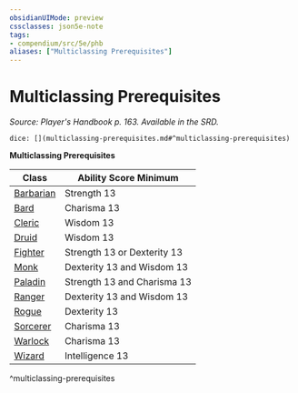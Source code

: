 ```yaml
---
obsidianUIMode: preview
cssclasses: json5e-note
tags:
- compendium/src/5e/phb
aliases: ["Multiclassing Prerequisites"]
---
```

# Multiclassing Prerequisites
*Source: Player's Handbook p. 163. Available in the SRD.* 

`dice: [](multiclassing-prerequisites.md#^multiclassing-prerequisites)`

**Multiclassing Prerequisites**

| Class | Ability Score Minimum |
|-------|-----------------------|
| [Barbarian](z_compendium/classes/barbarian.md) | Strength 13 |
| [Bard](z_compendium/classes/bard.md) | Charisma 13 |
| [Cleric](z_compendium/classes/cleric.md) | Wisdom 13 |
| [Druid](z_compendium/classes/druid.md) | Wisdom 13 |
| [Fighter](z_compendium/classes/fighter.md) | Strength 13 or Dexterity 13 |
| [Monk](z_compendium/classes/monk.md) | Dexterity 13 and Wisdom 13 |
| [Paladin](z_compendium/classes/paladin.md) | Strength 13 and Charisma 13 |
| [Ranger](z_compendium/classes/ranger.md) | Dexterity 13 and Wisdom 13 |
| [Rogue](z_compendium/classes/rogue.md) | Dexterity 13 |
| [Sorcerer](z_compendium/classes/sorcerer.md) | Charisma 13 |
| [Warlock](z_compendium/classes/warlock.md) | Charisma 13 |
| [Wizard](z_compendium/classes/wizard.md) | Intelligence 13 |
^multiclassing-prerequisites